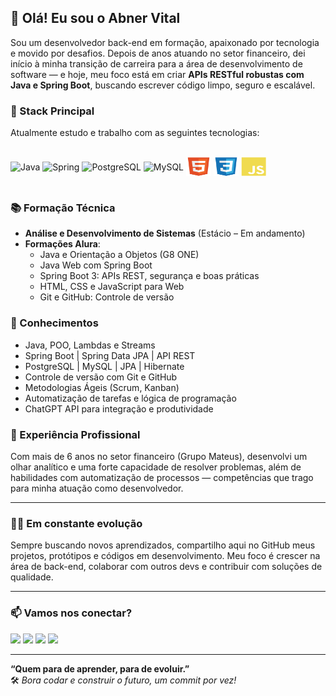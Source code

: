## 👋 Olá! Eu sou o Abner Vital

Sou um desenvolvedor back-end em formação, apaixonado por tecnologia e movido por desafios. Depois de anos atuando no setor financeiro, dei início à minha transição de carreira para a área de desenvolvimento de software — e hoje, meu foco está em criar **APIs RESTful robustas com Java e Spring Boot**, buscando escrever código limpo, seguro e escalável.

### 🚀 Stack Principal

Atualmente estudo e trabalho com as seguintes tecnologias:

<div style="display: inline_block"><br>
  <img align="center" alt="Java" height="30" width="40" src="https://cdn.jsdelivr.net/gh/devicons/devicon@latest/icons/java/java-original-wordmark.svg" />
  <img align="center" alt="Spring" height="30" width="40" src="https://cdn.jsdelivr.net/gh/devicons/devicon@latest/icons/spring/spring-original-wordmark.svg" />
  <img align="center" alt="PostgreSQL" height="30" width="40" src="https://cdn.jsdelivr.net/gh/devicons/devicon@latest/icons/postgresql/postgresql-original-wordmark.svg" />
  <img align="center" alt="MySQL" height="30" width="40" src="https://cdn.jsdelivr.net/gh/devicons/devicon@latest/icons/mysql/mysql-original-wordmark.svg" />
  <img align="center" alt="HTML" height="30" width="40" src="https://raw.githubusercontent.com/devicons/devicon/master/icons/html5/html5-original.svg">
  <img align="center" alt="CSS" height="30" width="40" src="https://raw.githubusercontent.com/devicons/devicon/master/icons/css3/css3-original.svg">
  <img align="center" alt="JS" height="30" width="40" src="https://raw.githubusercontent.com/devicons/devicon/master/icons/javascript/javascript-plain.svg">
</div>

<br/>

### 📚 Formação Técnica

- **Análise e Desenvolvimento de Sistemas** (Estácio – Em andamento)
- **Formações Alura**:
  - Java e Orientação a Objetos (G8 ONE)
  - Java Web com Spring Boot
  - Spring Boot 3: APIs REST, segurança e boas práticas
  - HTML, CSS e JavaScript para Web
  - Git e GitHub: Controle de versão

### 🧠 Conhecimentos

- Java, POO, Lambdas e Streams
- Spring Boot | Spring Data JPA | API REST
- PostgreSQL | MySQL | JPA | Hibernate
- Controle de versão com Git e GitHub
- Metodologias Ágeis (Scrum, Kanban)
- Automatização de tarefas e lógica de programação
- ChatGPT API para integração e produtividade

### 💼 Experiência Profissional

Com mais de 6 anos no setor financeiro (Grupo Mateus), desenvolvi um olhar analítico e uma forte capacidade de resolver problemas, além de habilidades com automatização de processos — competências que trago para minha atuação como desenvolvedor.

---

### 👨‍💻 Em constante evolução

Sempre buscando novos aprendizados, compartilho aqui no GitHub meus projetos, protótipos e códigos em desenvolvimento. Meu foco é crescer na área de back-end, colaborar com outros devs e contribuir com soluções de qualidade.

---

### 📫 Vamos nos conectar?

<div> 
  <a href="https://www.instagram.com/abner.vital/" target="_blank"><img src="https://img.shields.io/badge/-Instagram-%23E4405F?style=for-the-badge&logo=instagram&logoColor=white"></a>
  <a href = "mailto:avgchaves@gmail.com"><img src="https://img.shields.io/badge/-Gmail-%23333?style=for-the-badge&logo=gmail&logoColor=white"></a>
  <a href="https://www.linkedin.com/in/abner-vital-233730141/" target="_blank"><img src="https://img.shields.io/badge/-LinkedIn-%230077B5?style=for-the-badge&logo=linkedin&logoColor=white"></a> 
  <a href="https://github.com/AbnerVital" target="_blank"><img src="https://img.shields.io/badge/-GitHub-%2312100E?style=for-the-badge&logo=github&logoColor=white"></a> 
</div>

---

**“Quem para de aprender, para de evoluir.”**  
🛠️ *Bora codar e construir o futuro, um commit por vez!*
